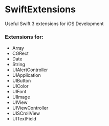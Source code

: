 # SwiftExtensions
Useful  Swift 3 extensions for iOS Development

### Extensions for:
  + Array
  + CGRect
  + Date
  + String
  + UIAlertController
  + UIApplication
  + UIButton
  + UIColor
  + UIFont
  + UIImage
  + UIView
  + UIViewController
  + UISCrollView
  + UITextField
